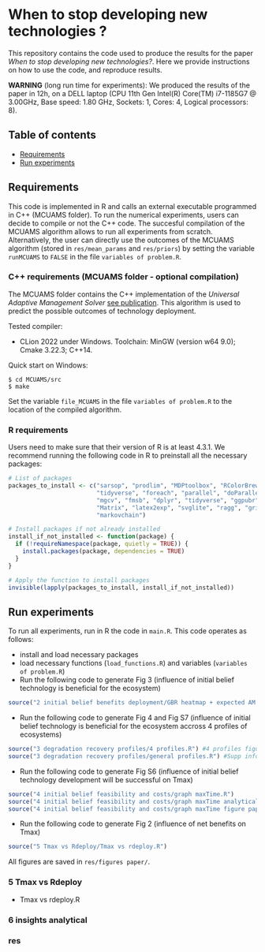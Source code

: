# When to stop developing new technologies ?

This repository contains the code used to produce the results for the paper *When to stop developing new technologies?*. 
Here we provide instructions on how to use the code, and reproduce results.

**WARNING** (long run time for experiments): We produced the results of the paper in 12h, on a DELL laptop (CPU	11th Gen Intel(R) Core(TM) i7-1185G7 @ 3.00GHz, Base speed:	1.80 GHz, Sockets:	1,	Cores:	4, Logical processors:	8).

## Table of contents
* [Requirements](#requirements)
* [Run experiments](#run-experiments)

## Requirements
This code is implemented in R and calls an external executable programmed in C++ (MCUAMS folder).
To run the numerical experiments, users can decide to compile or not the C++ code. The succesful compilation of the MCUAMS algorithm allows to run all experiments from scratch. Alternatively, the user can directly use the outcomes of the MCUAMS algorithm (stored in `res/mean_params` and `res/priors`) by setting the variable `runMCUAMS` to `FALSE` in the file `variables of problem.R`.

### C++ requirements (MCUAMS folder - optional compilation)
The MCUAMS folder contains the C++ implementation of the *Universal Adaptive Management Solver* [see publication](https://ojs.aaai.org/index.php/AAAI/article/view/17747). This algorithm is used to predict the possible outcomes of technology deployment.

Tested compiler:
- CLion 2022 under Windows. Toolchain: MinGW (version w64 9.0); Cmake 3.22.3; C++14.

Quick start on Windows:
```
$ cd MCUAMS/src
$ make
```

Set the variable `file_MCUAMS` in the file `variables of problem.R` to the location of the compiled algorithm.


### R requirements
Users need to make sure that their version of R is at least 4.3.1. We recommend running the following code in R to preinstall all the necessary packages:
```r
# List of packages
packages_to_install <- c("sarsop", "prodlim", "MDPtoolbox", "RColorBrewer", 
                         "tidyverse", "foreach", "parallel", "doParallel", 
                         "mgcv", "fmsb", "dplyr", "tidyverse", "ggpubr", 
                         "Matrix", "latex2exp", "svglite", "ragg", "grid", 
                         "markovchain")

# Install packages if not already installed
install_if_not_installed <- function(package) {
  if (!requireNamespace(package, quietly = TRUE)) {
    install.packages(package, dependencies = TRUE)
  }
}

# Apply the function to install packages
invisible(lapply(packages_to_install, install_if_not_installed))
```
## Run experiments

To run all experiments, run in R the code in `main.R`. This code operates as follows:
- install and load necessary packages
- load necessary functions (`load_functions.R`) and variables (`variables of problem.R`)
- Run the following code to generate Fig 3 (influence of initial belief technology is beneficial for the ecosystem)
```r
source("2 initial belief benefits deployment/GBR heatmap + expected AM + strategy + figures.R")
```
- Run the following code to generate Fig 4 and Fig S7 (influence of initial belief technology is beneficial for the ecosystem accross 4 profiles of ecosystems)
```r
source("3 degradation recovery profiles/4 profiles.R") #4 profiles figure
source("3 degradation recovery profiles/general profiles.R") #Supp info figure
```
- Run the following code to generate Fig S6 (influence of initial belief technology development will be successful on Tmax)
```r
source("4 initial belief feasibility and costs/graph maxTime.R")
source("4 initial belief feasibility and costs/graph maxTime analytical.R")
source("4 initial belief feasibility and costs/graph maxTime figure paper.R")
```
- Run the following code to generate Fig 2 (influence of net benefits on Tmax)
```r
source("5 Tmax vs Rdeploy/Tmax vs rdeploy.R")
```
All figures are saved in `res/figures paper/`.
###  5 Tmax vs Rdeploy
* Tmax vs rdeploy.R

###  6 insights analytical

###  res
